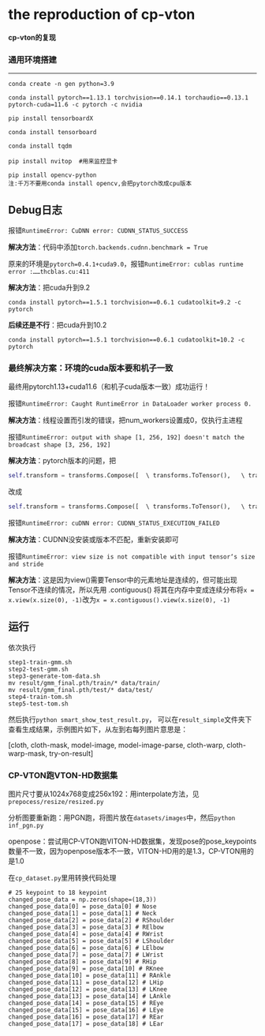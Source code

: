

the reproduction of cp-vton
=======

**cp-vton的复现**

### 通用环境搭建

****

```
conda create -n gen python=3.9
```

```
conda install pytorch==1.13.1 torchvision==0.14.1 torchaudio==0.13.1 pytorch-cuda=11.6 -c pytorch -c nvidia
```

```
pip install tensorboardX
```

```
conda install tensorboard
```

```
conda install tqdm
```

```
pip install nvitop	#用来监控显卡
```

```
pip install opencv-python
注:千万不要用conda install opencv,会把pytorch改成cpu版本
```



## Debug日志

报错`RuntimeError: CuDNN error: CUDNN_STATUS_SUCCESS`

**解决方法**：代码中添加`torch.backends.cudnn.benchmark = True`

原来的环境是`pytorch=0.4.1+cuda9.0`，报错`RuntimeError: cublas runtime error :……thcblas.cu:411`

**解决方法**：把cuda升到9.2

`conda install pytorch==1.5.1 torchvision==0.6.1 cudatoolkit=9.2 -c pytorch`

**后续还是不行**：把cuda升到10.2

`conda install pytorch==1.5.1 torchvision==0.6.1 cudatoolkit=10.2 -c pytorch`

### 最终解决方案：环境的cuda版本要和机子一致

最终用pytorch1.13+cuda11.6（和机子cuda版本一致）成功运行！



报错`RuntimeError: Caught RuntimeError in DataLoader worker process 0.`

**解决方法**：线程设置而引发的错误，把num_workers设置成0，仅执行主进程



报错`RuntimeError: output with shape [1, 256, 192] doesn't match the broadcast shape [3, 256, 192]`

**解决方法**：pytorch版本的问题，把

```python
self.transform = transforms.Compose([  \ transforms.ToTensor(),   \ transforms.Normalize((0.5, 0.5, 0.5), (0.5, 0.5, 0.5))])
```

改成

```python
self.transform = transforms.Compose([  \ transforms.ToTensor(),   \ transforms.Normalize((0.5,), (0.5,))])
```



报错`RuntimeError: cuDNN error: CUDNN_STATUS_EXECUTION_FAILED`

**解决方法**：CUDNN没安装或版本不匹配，重新安装即可



报错`RuntimeError: view size is not compatible with input tensor‘s size and stride`

**解决方法**：这是因为view()需要Tensor中的元素地址是连续的，但可能出现Tensor不连续的情况，所以先用 .contiguous() 将其在内存中变成连续分布将`x = x.view(x.size(0), -1)`改为`x = x.contiguous().view(x.size(0), -1)`



## 运行

依次执行

```
step1-train-gmm.sh
step2-test-gmm.sh
step3-generate-tom-data.sh
mv result/gmm_final.pth/train/* data/train/
mv result/gmm_final.pth/test/* data/test/
step4-train-tom.sh
step5-test-tom.sh
```

然后执行```python smart_show_test_result.py```， 可以在```result_simple```文件夹下查看生成结果，示例图片如下，从左到右每列图片意思是：

[cloth, cloth-mask, model-image, model-image-parse, cloth-warp, cloth-warp-mask, try-on-result]





### CP-VTON跑VTON-HD数据集

图片尺寸要从1024x768变成256x192：用interpolate方法，见`prepocess/resize/resized.py`

分析图要重新跑：用PGN跑，将图片放在`datasets/images`中，然后`python inf_pgn.py`

openpose：尝试用CP-VTON跑VITON-HD数据集，发现pose的pose_keypoints数量不一致，因为openpose版本不一致，VITON-HD用的是1.3，CP-VTON用的是1.0

在`cp_dataset.py`里用转换代码处理

```
# 25 keypoint to 18 keypoint
changed_pose_data = np.zeros(shape=(18,3))
changed_pose_data[0] = pose_data[0] # Nose
changed_pose_data[1] = pose_data[1] # Neck
changed_pose_data[2] = pose_data[2] # RShoulder
changed_pose_data[3] = pose_data[3] # RElbow
changed_pose_data[4] = pose_data[4] # RWrist
changed_pose_data[5] = pose_data[5] # LShoulder
changed_pose_data[6] = pose_data[6] # LElbow
changed_pose_data[7] = pose_data[7] # LWrist
changed_pose_data[8] = pose_data[9] # RHip
changed_pose_data[9] = pose_data[10] # RKnee
changed_pose_data[10] = pose_data[11] # RAnkle
changed_pose_data[11] = pose_data[12] # LHip
changed_pose_data[12] = pose_data[13] # LKnee
changed_pose_data[13] = pose_data[14] # LAnkle
changed_pose_data[14] = pose_data[15] # REye
changed_pose_data[15] = pose_data[16] # LEye
changed_pose_data[16] = pose_data[17] # REar
changed_pose_data[17] = pose_data[18] # LEar
```
